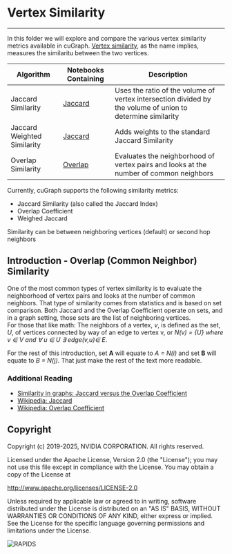 # Vertex Similarity
----

In this folder we will explore and compare the various vertex similarity metrics available in cuGraph.  [Vertex similarity](https://en.wikipedia.org/wiki/Similarity_(network_science)), as the name implies, measures the similaritu between the two vertices.

|Algorithm          |Notebooks Containing                                                     |Description                                                  |
| --------------- | ------------------------------------------------------------ | ------------------------------------------------------------ |
|Jaccard Similarity  | [Jaccard](Jaccard-Similarity.ipynb)   | Uses the ratio of the volume of vertex intersection divided by the volume of union to determine similarity  |
|Jaccard Weighted Similarity  | [Jaccard](Jaccard-Similarity.ipynb)   | Adds weights to the standard Jaccard Similarity  |
|Overlap Similarity  | [Overlap](Overlap-Similarity.ipynb)               | Evaluates the neighborhood of vertex pairs and looks at the number of common neighbors|

Currently, cuGraph supports the following similarity metrics:
- Jaccard Similarity (also called the Jaccard Index)
- Overlap Coefficient
- Weighed Jaccard

Similarity can be between neighboring vertices (default) or second hop neighbors

## Introduction - Overlap (Common Neighbor) Similarity

One of the most common types of vertex similarity is to evaluate the neighborhood of vertex pairs and looks at the number of common neighbors.  That type of similarity comes from statistics and is based on set comparison.  Both Jaccard and the Overlap Coefficient operate on sets, and in a graph setting, those sets are the list of neighboring vertices. <br>
For those that like math:  The neighbors of a vertex, _v_, is defined as the set, _U_, of vertices connected by way of an edge to vertex v, or _N(v) = {U} where v ∈ V and ∀ u ∈ U ∃ edge(v,u)∈ E_.

For the rest of this introduction, set __A__ will equate to _A = N(i)_ and set __B__ will equate to _B = N(j)_.  That just make the rest of the text more readable.

### Additional Reading
- [Similarity in graphs: Jaccard versus the Overlap Coefficient](https://medium.com/rapids-ai/similarity-in-graphs-jaccard-versus-the-overlap-coefficient-610e083b877d)
- [Wikipedia: Jaccard](https://en.wikipedia.org/wiki/Jaccard_index)
- [Wikipedia: Overlap Coefficient](https://en.wikipedia.org/wiki/Overlap_coefficient)

## Copyright

Copyright (c) 2019-2025, NVIDIA CORPORATION.  All rights reserved.

Licensed under the Apache License, Version 2.0 (the "License");  you may not use this file except in compliance with the License.  You may obtain a copy of the License at

http://www.apache.org/licenses/LICENSE-2.0

Unless required by applicable law or agreed to in writing, software distributed under the License is distributed on an "AS IS" BASIS, WITHOUT WARRANTIES OR CONDITIONS OF ANY KIND, either express or implied.  See the License for the specific language governing permissions and limitations under the License.

![RAPIDS](../../img/rapids_logo.png)
